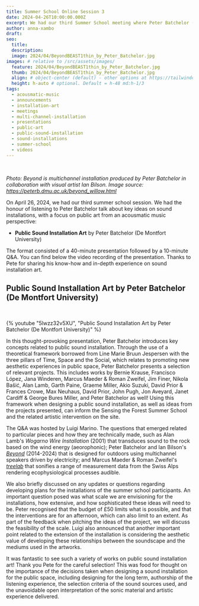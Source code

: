 ```yaml
---
title: Summer School Online Session 3
date: 2024-04-26T10:00:00.000Z
excerpt: We had our third Summer School meeting where Peter Batchelor (De Montfort University) presented key ideas and selected examples of public sound installation art.
author: anna-xambo
draft:
seo:
  title:
  description:
  image: 2024/04/BeyondBEAST1thin_by_Peter_Batchelor.jpg
images: # relative to /src/assets/images/
  feature: 2024/04/BeyondBEAST1thin_by_Peter_Batchelor.jpg
  thumb: 2024/04/BeyondBEAST1thin_by_Peter_Batchelor.jpg
  align: # object-center (default) - other options at https://tailwindcss.com/docs/object-position
  height: h-auto # optional. Default = h-48 md:h-1/3
tags:
  - acousmatic-music
  - announcements
  - installation-art 
  - meetings
  - multi-channel-installation
  - presentations
  - public-art
  - public-sound-installation
  - sound-installations
  - summer-school
  - videos
---
```


<br />

*Photo: Beyond is multichannel installation produced by Peter Batchelor in collaboration with visual artist Ian Bilson. Image source: https://peterb.dmu.ac.uk/beyond_willow.html*

On April 26, 2024, we had our third summer school session. We had the honour of listening to Peter Batchelor talk about key ideas on sound installations, with a focus on public art from an acousmatic music perspective:

* **Public Sound Installation Art** by Peter Batchelor (De Montfort University)

The format consisted of a 40-minute presentation followed by a 10-minute Q&A. You can find below the video recording of the presentation. Thanks to Pete for sharing his know-how and in-depth experience on sound installation art.

## Public Sound Installation Art by Peter Batchelor (De Montfort University)

<br />

{% youtube "5lwzz32v5XU", "Public Sound Installation Art by Peter Batchelor (De Montfort University)" %}

In this thought-provoking presentation, Peter Batchelor introduces key concepts related to public sound installation. Through the use of a theoretical framework borrowed from Line Marie Bruun Jespersen with the three pillars of Time, Space and the Social, which relates to promoting new aesthetic experiences in public space, Peter Batchelor presents a selection of relevant projects. This includes works by Bernie Krause, Francisco López, Jana Winderen, Marcus Maeder & Roman Zweifel, Jim Finer, Nikola Bašić, Alan Lamb, Garth Paine, Graeme Miller, Akio Suzuki, David Prior & Frances Crowe, Max Neuhaus, David Prior, John Pugh, Jon Aveyard, Janet Cardiff & George Bures Miller, and Peter Batchelor as well! Using this framework when designing a public sound installation, as well as ideas from the projects presented, can inform the Sensing the Forest Summer School and the related artistic intervention on the site. 

The Q&A was hosted by Luigi Marino. The questions that emerged related to particular pieces and how they are technically made, such as Alan Lamb's *Wogarno Wire Installation* (2001) that transduces sound to the rock based on the wind energy (aeorophonic); Peter Batchelor and Ian Bilson's [*Beyond*](https://peterb.dmu.ac.uk/beyond_willow.html) (2014-2024) that is designed for outdoors using multichannel speakers driven by electricity; and Marcus Maeder & Roman Zweifel's [*treelab*](https://ars.electronica.art/starts-prize/en/treelab/) that sonifies a range of measurement data from the Swiss Alps rendering ecophysiological processes audible. 

We also briefly discussed on any updates or questions regarding developing plans for the installations of the summer school participants. An important question posed was what scale we are envisioning for the installations, how extensive, and how sophisticated these ideas will need to be. Peter recognised that the budget of £50 limits what is possible, and that the interventions are for an afternoon, which can also limit to an extent. As part of the feedback when pitching the ideas of the project, we will discuss the feasibility of the scale. Luigi also announced that another important point related to the extension of the installation is considering the aesthetic value of developing these relationships between the soundscape and the mediums used in the artworks. 

It was fantastic to see such a variety of works on public sound installation art! Thank you Pete for the careful selection! This was food for thought on the importance of the decisions taken when designing a sound installation for the public space, including designing for the long term, authorship of the listening experience, the selection criteria of the sound sources used, and the unavoidable open interpretation of the sonic material and artistic experience delivered. 

